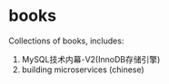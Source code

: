 # books
Collections of books, includes:

1. MySQL技术内幕-V2(InnoDB存储引擎)
2. building microservices (chinese)

